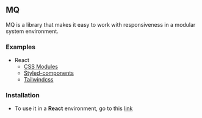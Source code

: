 ## MQ

MQ is a library that makes it easy to work with responsiveness in a modular system environment.

### Examples

- React
    - [CSS Modules](./examples/react-css-modules/)
    - [Styled-components](./examples/react-styled-components/)
    - [Tailwindcss](./examples/react-tailwindcss/)

### Installation

- To use it in a **React** environment, go to this [link](./packages/react/)
